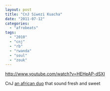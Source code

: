 ```yaml
---
layout: post
title: "CnJ Siwezi Kuacha"
date: "2011-07-12"
categories: 
  - "afrobeats"
tags: 
  - "2010"
  - "cnj"
  - "rb"
  - "rwanda"
  - "soul"
  - "zouk"
---
```


http://www.youtube.com/watch?v=HEHeAP-dSXI

CnJ [an african duo](http://planb-multimedia.com/cnj/ "Official Website") that sound fresh and sweet
